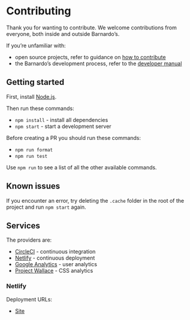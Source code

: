 # Contributing

Thank you for wanting to contribute. We welcome contributions from everyone, both inside and outside Barnardo’s.

If you’re unfamiliar with:

- open source projects, refer to guidance on [how to contribute](https://opensource.guide/how-to-contribute)
- the Barnardo’s development process, refer to the [developer manual](https://github.com/barnardos/developer-manual#contributing-code)

## Getting started

First, install [Node.js](https://nodejs.org/en/).

Then run these commands:

- `npm install` - install all dependencies
- `npm start` - start a development server

Before creating a PR you should run these commands:

- `npm run format`
- `npm run test`

Use `npm run` to see a list of all the other available commands.

## Known issues

If you encounter an error, try deleting the `.cache` folder in the root of the project and run `npm start` again.

## Services

The providers are:

- [CircleCI](https://circleci.com) - continuous integration
- [Netlify](https://www.netlify.com) - continuous deployment
- [Google Analytics](https://analytics.google.com) - user analytics
- [Project Wallace](https://www.projectwallace.com/~barnardos/design-system) - CSS analytics

### Netlify

Deployment URLs:

- [Site](https://barnardos-design-system.netlify.com)
